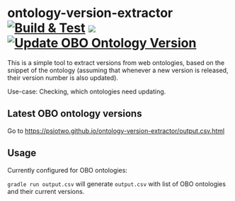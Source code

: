# ontology-version-extractor [![Build & Test](https://github.com/psiotwo/ontology-version-extractor/actions/workflows/build.yml/badge.svg)](https://github.com/psiotwo/ontology-version-extractor/actions/workflows/build.yml) [![](https://jitpack.io/v/psiotwo/ontology-version-extractor.svg)](https://jitpack.io/#psiotwo/ontology-version-extractor) [![Update OBO Ontology Version](https://github.com/psiotwo/ontology-version-extractor/actions/workflows/update-obo-status.yml/badge.svg)](https://github.com/psiotwo/ontology-version-extractor/actions/workflows/update-obo-status.yml)
This is a simple tool to extract versions from web ontologies, based on the snippet of the ontology (assuming that whenever a new version is released, their version number is also updated).

Use-case: Checking, which ontologies need updating.

## Latest OBO ontology versions

Go to https://psiotwo.github.io/ontology-version-extractor/output.csv.html

## Usage

Currently configured for OBO ontologies:

`gradle run output.csv` will generate `output.csv` with list of OBO ontologies and their current versions.
